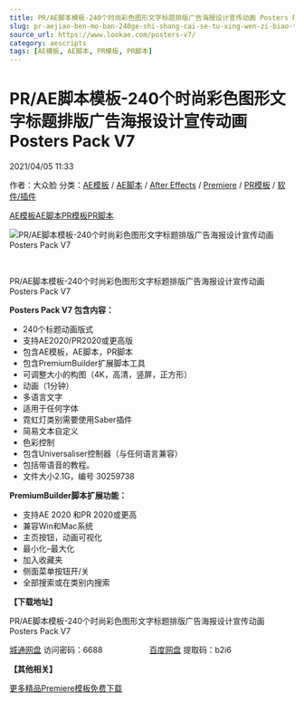 ```yaml
---
title: PR/AE脚本模板-240个时尚彩色图形文字标题排版广告海报设计宣传动画 Posters Pack V7
slug: pr-aejiao-ben-mo-ban-240ge-shi-shang-cai-se-tu-xing-wen-zi-biao-ti-pai-ban-yan-gao-hai-bao-she-ji-xuan-chuan-dong-hua-posters-pack-v7
source_url: https://www.lookae.com/posters-v7/
category: aescripts
tags: [AE模板, AE脚本, PR模板, PR脚本]
---
```

# PR/AE脚本模板-240个时尚彩色图形文字标题排版广告海报设计宣传动画 Posters Pack V7

2021/04/05 11:33

作者：大众脸
分类：[AE模板](https://www.lookae.com/after-effects/other-after-effects/) / [AE脚本](https://www.lookae.com/after-effects/aescripts/) / [After Effects](https://www.lookae.com/after-effects/) / [Premiere](https://www.lookae.com/qitarjcj/premierezy/) / [PR模板](https://www.lookae.com/prmoban/) / [软件/插件](https://www.lookae.com/qitarjcj/)

[AE模板](https://www.lookae.com/tag/ae%e6%a8%a1%e6%9d%bf/)[AE脚本](https://www.lookae.com/tag/ae%e8%84%9a%e6%9c%ac/)[PR模板](https://www.lookae.com/tag/pr%e6%a8%a1%e6%9d%bf/)[PR脚本](https://www.lookae.com/tag/pr%e8%84%9a%e6%9c%ac/)

![PR/AE脚本模板-240个时尚彩色图形文字标题排版广告海报设计宣传动画 Posters Pack V7](https://www.lookae.com/wp-content/uploads/2021/04/Posters-Pack-V7.jpg "PR/AE脚本模板-240个时尚彩色图形文字标题排版广告海报设计宣传动画 Posters Pack V7-LookAE.com")

﻿

PR/AE脚本模板-240个时尚彩色图形文字标题排版广告海报设计宣传动画 Posters Pack V7

**Posters Pack V7 包含内容：**

* 240个标题动画版式
* 支持AE2020/PR2020或更高版
* 包含AE模板，AE脚本，PR脚本
* 包含PremiumBuilder扩展脚本工具
* 可调整大小的构图（4K，高清，竖屏，正方形）
* 动画（1分钟）
* 多语言文字
* 适用于任何字体
* 霓虹灯类别需要使用Saber插件
* 简易文本自定义
* 色彩控制
* 包含Universaliser控制器（与任何语言兼容）
* 包括带语音的教程。
* 文件大小2.1G，编号 30259738

**PremiumBuilder脚本扩展功能：**

* 支持AE 2020 和PR 2020或更高
* 兼容Win和Mac系统
* 主页按钮，动画可视化
* 最小化–最大化
* 加入收藏夹
* 侧面菜单按钮开/关
* 全部搜索或在类别内搜索

**【下载地址】**

PR/AE脚本模板-240个时尚彩色图形文字标题排版广告海报设计宣传动画 Posters Pack V7

[城通网盘](https://089u.com/f/680462-488562422-6e625c) 访问密码：6688                     [百度网盘](https://pan.baidu.com/s/1tBm0H0D0ywmmRjI8haGLgw) 提取码：b2i6

**【其他相关】**

[更多精品Premiere模板免费下载](https://www.lookae.com/prmoban/)
